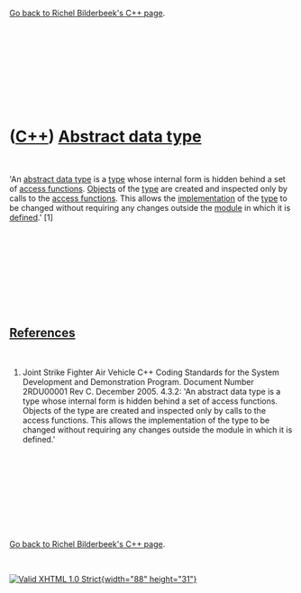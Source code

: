 

[Go back to Richel Bilderbeek's C++ page](Cpp.htm).

 

 

 

 

 

([C++](Cpp.htm)) [Abstract data type](CppAbstractDataType.htm)
==============================================================

 

'An [abstract data type](CppAbstractDataType.htm) is a
[type](CppDataType.htm) whose internal form is hidden behind a set of
[access functions](CppAccessor.htm). [Objects](CppObject.htm) of the
[type](CppDataType.htm) are created and inspected only by calls to the
[access functions](CppAccessor.htm). This allows the
[implementation](CppImplementation.htm) of the [type](CppDataType.htm)
to be changed without requiring any changes outside the
[module](CppModule.htm) in which it is [defined](CppDefinition.htm).'
\[1\]

 

 

 

 

 

[References](CppReferences.htm)
-------------------------------

 

1.  Joint Strike Fighter Air Vehicle C++ Coding Standards for the System
    Development and Demonstration Program. Document Number 2RDU00001
    Rev C. December 2005. 4.3.2: 'An abstract data type is a type whose
    internal form is hidden behind a set of access functions. Objects of
    the type are created and inspected only by calls to the
    access functions. This allows the implementation of the type to be
    changed without requiring any changes outside the module in which it
    is defined.'

 

 

 

 

 

[Go back to Richel Bilderbeek's C++ page](Cpp.htm).



 

[![Valid XHTML 1.0 Strict](valid-xhtml10.png){width="88"
height="31"}](http://validator.w3.org/check?uri=referer)

